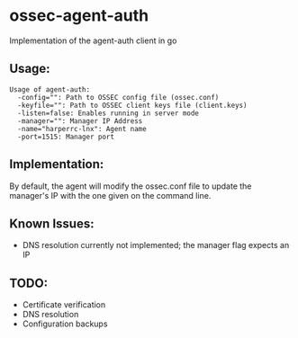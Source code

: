 ossec-agent-auth
================

Implementation of the agent-auth client in go

## Usage:

```
Usage of agent-auth:
  -config="": Path to OSSEC config file (ossec.conf)
  -keyfile="": Path to OSSEC client keys file (client.keys)
  -listen=false: Enables running in server mode
  -manager="": Manager IP Address
  -name="harperrc-lnx": Agent name
  -port=1515: Manager port
```

## Implementation:
By default, the agent will modify the ossec.conf file to update the manager's IP with the one given on the command line.

## Known Issues:
* DNS resolution currently not implemented; the manager flag expects an IP

## TODO:
* Certificate verification
* DNS resolution
* Configuration backups
